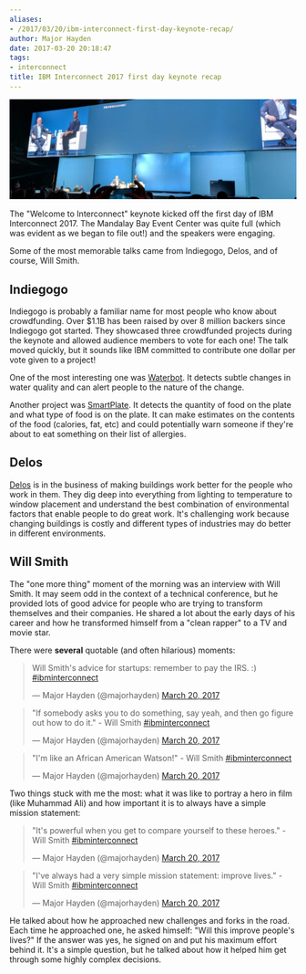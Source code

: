 ```yaml
---
aliases:
- /2017/03/20/ibm-interconnect-first-day-keynote-recap/
author: Major Hayden
date: 2017-03-20 20:18:47
tags:
- interconnect
title: IBM Interconnect 2017 first day keynote recap
---
```


![1]

The "Welcome to Interconnect" keynote kicked off the first day of IBM Interconnect 2017. The Mandalay Bay Event Center was quite full (which was evident as we began to file out!) and the speakers were engaging.

Some of the most memorable talks came from Indiegogo, Delos, and of course, Will Smith.

## Indiegogo

Indiegogo is probably a familiar name for most people who know about crowdfunding. Over $1.1B has been raised by over 8 million backers since Indiegogo got started. They showcased three crowdfunded projects during the keynote and allowed audience members to vote for each one! The talk moved quickly, but it sounds like IBM committed to contribute one dollar per vote given to a project!

One of the most interesting one was [Waterbot][2]. It detects subtle changes in water quality and can alert people to the nature of the change.

Another project was [SmartPlate][3]. It detects the quantity of food on the plate and what type of food is on the plate. It can make estimates on the contents of the food (calories, fat, etc) and could potentially warn someone if they're about to eat something on their list of allergies.

## Delos

[Delos][4] is in the business of making buildings work better for the people who work in them. They dig deep into everything from lighting to temperature to window placement and understand the best combination of environmental factors that enable people to do great work. It's challenging work because changing buildings is costly and different types of industries may do better in different environments.

## Will Smith

The "one more thing" moment of the morning was an interview with Will Smith. It may seem odd in the context of a technical conference, but he provided lots of good advice for people who are trying to transform themselves and their companies. He shared a lot about the early days of his career and how he transformed himself from a "clean rapper" to a TV and movie star.

There were **several** quotable (and often hilarious) moments:

<blockquote class="twitter-tweet tw-align-center" data-width="500">
  <p lang="en" dir="ltr">
    Will Smith's advice for startups: remember to pay the IRS. :) <a href="https://twitter.com/hashtag/ibminterconnect?src=hash">#ibminterconnect</a>
  </p>

  <p>
    &mdash; Major Hayden (@majorhayden) <a href="https://twitter.com/majorhayden/status/843883573920714752">March 20, 2017</a>
  </p>
</blockquote>



<blockquote class="twitter-tweet tw-align-center" data-width="500">
  <p lang="en" dir="ltr">
    "If somebody asks you to do something, say yeah, and then go figure out how to do it." - Will Smith <a href="https://twitter.com/hashtag/ibminterconnect?src=hash">#ibminterconnect</a>
  </p>

  <p>
    &mdash; Major Hayden (@majorhayden) <a href="https://twitter.com/majorhayden/status/843883963928133632">March 20, 2017</a>
  </p>
</blockquote>



<blockquote class="twitter-tweet tw-align-center" data-width="500">
  <p lang="en" dir="ltr">
    "I'm like an African American Watson!" - Will Smith <a href="https://twitter.com/hashtag/ibminterconnect?src=hash">#ibminterconnect</a>
  </p>

  <p>
    &mdash; Major Hayden (@majorhayden) <a href="https://twitter.com/majorhayden/status/843884265704050689">March 20, 2017</a>
  </p>
</blockquote>



Two things stuck with me the most: what it was like to portray a hero in film (like Muhammad Ali) and how important it is to always have a simple mission statement:

<blockquote class="twitter-tweet tw-align-center" data-width="500">
  <p lang="en" dir="ltr">
    "It's powerful when you get to compare yourself to these heroes." - Will Smith <a href="https://twitter.com/hashtag/ibminterconnect?src=hash">#ibminterconnect</a>
  </p>

  <p>
    &mdash; Major Hayden (@majorhayden) <a href="https://twitter.com/majorhayden/status/843882478225969152">March 20, 2017</a>
  </p>
</blockquote>



<blockquote class="twitter-tweet tw-align-center" data-width="500">
  <p lang="en" dir="ltr">
    "I've always had a very simple mission statement: improve lives." - Will Smith <a href="https://twitter.com/hashtag/ibminterconnect?src=hash">#ibminterconnect</a>
  </p>

  <p>
    &mdash; Major Hayden (@majorhayden) <a href="https://twitter.com/majorhayden/status/843885667499233280">March 20, 2017</a>
  </p>
</blockquote>



He talked about how he approached new challenges and forks in the road. Each time he approached one, he asked himself: "Will this improve people's lives?" If the answer was yes, he signed on and put his maximum effort behind it. It's a simple question, but he talked about how it helped him get through some highly complex decisions.

 [1]: /wp-content/uploads/2017/03/IMG_20170320_104424-e1490039929657.jpg
 [2]: https://www.indiegogo.com/projects/waterbot-world-s-first-smart-water-quality-monitor-health-technology--2
 [3]: https://www.indiegogo.com/projects/smart-plate-topview-your-personal-nutritionist-fitness
 [4]: http://delos.com/